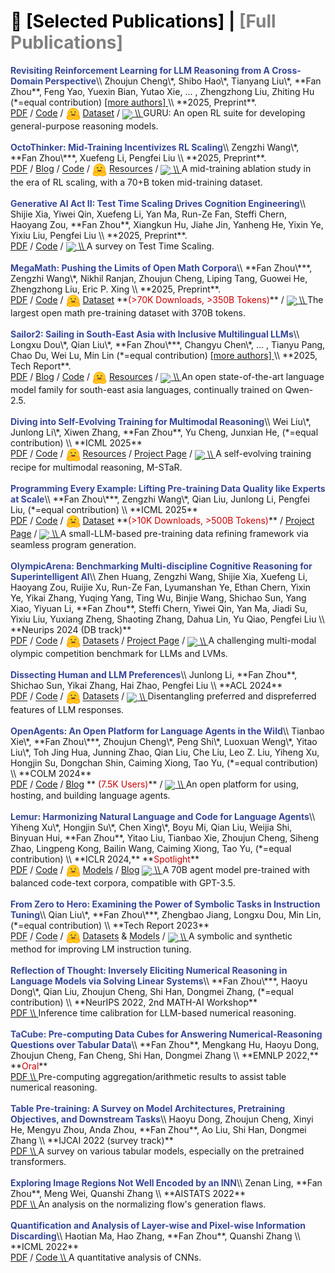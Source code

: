 <!-- CSS 样式：默认未选中显示灰色，选中时为黑色 -->
<style>
  .publication-header span {
    cursor: pointer;
    color: gray;
  }
  .publication-header span.active {
    color: black;
  }
</style>

<div id="publications">

<!-- 标题区域，使用 h1 实现 Markdown 的 # 标题效果 -->

<h1 class="publication-header">
  <span id="selectedHeader" class="active" onclick="filterPubs('selected')">📖 [Selected Publications]</span> |
  <span id="fullHeader" onclick="filterPubs('full')">[Full Publications]</span>
</h1>

<div class="paper-box-text" data-selected="true" markdown="1">
<strong><font color="#374798">Revisiting Reinforcement Learning for LLM Reasoning from A Cross-Domain Perspective</font></strong>\\
Zhoujun Cheng\*, Shibo Hao\*, Tianyang Liu\*, **Fan Zhou**, Feng Yao, Yuexin Bian, Yutao Xie, 
<span id="authorsCollapsed">... , </span>
<span id="authorsExpanded" style="display: none;">
Nilabjo Dey, Yonghao Zhuang, Yuheng Zha, Yi Gu, Kun Zhou, Yuqi Wang, Yuan Li, Richard Fan, Jianshu She, Chengqian Gao, Abulhair Saparov, Taylor W. Killian, Haonan Li, Mikhail Yurochkin, Eric P. Xing, 
</span>
Zhengzhong Liu, Zhiting Hu (*=equal contribution)
<a href="#" onclick="
      var a = document.getElementById('authorsExpanded');
      var c = document.getElementById('authorsCollapsed');
      if(a.style.display==='none'){
         a.style.display='inline';
         c.style.display='none';
         this.innerText='[less authors]';
      } else {
         a.style.display='none';
         c.style.display='inline';
         this.innerText='[more authors]';
      }
      return false;
    ">
[more authors]
</a> \\
**2025, Preprint**. <br>
<a href="https://www.arxiv.org/abs/2506.14965" style="pdf"><span>PDF</span></a> / 
<a href="https://github.com/LLM360/Reasoning360" style="code"><span>Code</span></a> / 
<img src="images/huggingface_logo.svg" width=23em style="vertical-align: middle;"> 
<a href="https://huggingface.co/datasets/LLM360/guru-RL-92k" style="pdf"><span>Dataset</span></a> /
<a href="https://github.com/LLM360/Reasoning360">
<img src="https://img.shields.io/github/stars/LLM360/Reasoning360?style=social" style="vertical-align: middle;"> \\
</a>
<span>GURU: An open RL suite for developing general-purpose reasoning models.</span>
<br>
<br>
</div>

<div class="paper-box-text" data-selected="true" markdown="1">
<strong><font color="#374798">OctoThinker: Mid-Training Incentivizes RL Scaling</font></strong>\\
Zengzhi Wang\*, **Fan Zhou\***, Xuefeng Li, Pengfei Liu \\
**2025, Preprint**. <br>
<a href="https://arxiv.org/abs/2506.20512" style="pdf"><span>PDF</span></a> / 
<a href="https://natural-rugby-f7c.notion.site/OctoThinker-Revisiting-Mid-Training-1d20b810e2d680c494a9f9dad0a90d53" style="pdf"><span>Blog</span></a> / 
<a href="https://github.com/GAIR-NLP/OctoThinker" style="code"><span>Code</span></a> / 
<img src="images/huggingface_logo.svg" width=23em style="vertical-align: middle;"> 
<a href="https://huggingface.co/OctoThinker" style="pdf"><span>Resources</span></a> /
<a href="https://github.com/GAIR-NLP/OctoThinker">
<img src="https://img.shields.io/github/stars/GAIR-NLP/OctoThinker?style=social" style="vertical-align: middle;"> \\
</a>
<span>A mid-training ablation study in the era of RL scaling, with a 70+B token mid-training dataset.</span>
<br>
<br>
</div>

<div class="paper-box-text" data-selected="false" markdown="1">
<strong><font color="#374798">Generative AI Act II: Test Time Scaling Drives Cognition Engineering</font></strong>\\
Shijie Xia, Yiwei Qin, Xuefeng Li, Yan Ma, Run-Ze Fan, Steffi Chern, Haoyang Zou, **Fan Zhou**, Xiangkun Hu, Jiahe Jin, Yanheng He, Yixin Ye, Yixiu Liu, Pengfei Liu \\
**2025, Preprint**. <br>
<a href="https://arxiv.org/abs/2504.13828" style="pdf"><span>PDF</span></a> / 
<a href="https://github.com/GAIR-NLP/cognition-engineering" style="code"><span>Code</span></a> / 
<a href="https://github.com/GAIR-NLP/cognition-engineering">
<img src="https://img.shields.io/github/stars/GAIR-NLP/cognition-engineering?style=social" style="vertical-align: middle;"> \\
</a>
<span>A survey on Test Time Scaling.</span>
<br>
<br>
</div>

<div class="paper-box-text" data-selected="true" markdown="1">
<strong><font color="#374798">MegaMath: Pushing the Limits of Open Math Corpora</font></strong>\\
**Fan Zhou\***, Zengzhi Wang\*, Nikhil Ranjan, Zhoujun Cheng, Liping Tang, Guowei He, Zhengzhong Liu, Eric P. Xing \\
**2025, Preprint**. <br>
<a href="https://arxiv.org/abs/2504.02807" style="pdf"><span>PDF</span></a> / 
<a href="https://github.com/LLM360/MegaMath" style="code"><span>Code</span></a> / 
<img src="images/huggingface_logo.svg" width=23em style="vertical-align: middle;"> 
<a href="https://huggingface.co/datasets/LLM360/MegaMath" style="pdf"><span>Dataset</span></a>
<span>**<font color="#cc0000">(>70K Downloads, >350B Tokens)</font>**</span> / 
<a href="https://github.com/LLM360/MegaMath">
<img src="https://img.shields.io/github/stars/LLM360/MegaMath?style=social" style="vertical-align: middle;"> \\
</a>
<span>The largest open math pre-training dataset with 370B tokens.</span>
<br>
<br>
</div>


<div class="paper-box-text" data-selected="true" markdown="1">
<strong><font color="#374798">Sailor2: Sailing in South-East Asia with Inclusive Multilingual LLMs</font></strong>\\
Longxu Dou\*, Qian Liu\*, **Fan Zhou\***, Changyu Chen\*, 
<span id="authorsCollapsed">... , </span>
<span id="authorsExpanded" style="display: none;">
Zili Wang, Ziqi Jin, Zichen Liu, Tongyao Zhu, Cunxiao Du, Penghui Yang, Haonan Wang, Xin Mao, Xiachong Feng, Man Tsung Yeung, Xinyi Wan, Kunat Pipatanakul, Fajri Koto, Min Si Thu, Hynek Kydlicek, Zeyi Liu, Qunshu Lin, Sittipong Sripaisarnmongkol, Kridtaphad Sae-Khow, Nirattisai Thongchim, Taechawat Konkaew, Narong Borijindargoon, Matichon Maneegard, Phakphum Artkaew, Quan Nguyen, Wannaphong Phatthiyaphaibun, Zheng-Xin Yong, Anh Dao, Hoang H. Tran, Mike Zhang, 
</span>
Tianyu Pang, Chao Du, Wei Lu, Min Lin (*=equal contribution)
<a href="#" onclick="
      var a = document.getElementById('authorsExpanded');
      var c = document.getElementById('authorsCollapsed');
      if(a.style.display==='none'){
         a.style.display='inline';
         c.style.display='none';
         this.innerText='[less authors]';
      } else {
         a.style.display='none';
         c.style.display='inline';
         this.innerText='[more authors]';
      }
      return false;
    ">
[more authors]
</a> \\
**2025, Tech Report**. <br>
<a href="https://arxiv.org/abs/2502.12982" style="pdf"><span>PDF</span></a> /
<a href="https://sea-sailor.github.io/blog/sailor2/" style="code"><span>Blog</span></a> /
<a href="https://github.com/sail-sg/sailor2" style="code"><span>Code</span></a> /
<img src="images/huggingface_logo.svg" width=23em style="vertical-align: middle;"> 
<a href="https://huggingface.co/sailor2" style="pdf"><span>Resources</span></a> /
<a href="https://github.com/sail-sg/sailor2">
<img src="https://img.shields.io/github/stars/sail-sg/sailor2?style=social" style="vertical-align: middle;"> \\
</a>
<span>An open state-of-the-art language model family for south-east asia languages, continually trained on Qwen-2.5.</span>
<br>
<br>
</div>

<div class="paper-box-text" data-selected="false" markdown="1">
<strong><font color="#374798">Diving into Self-Evolving Training for Multimodal Reasoning</font></strong>\\
Wei Liu\*, Junlong Li\*, Xiwen Zhang, **Fan Zhou**, Yu Cheng, Junxian He, (*=equal contribution) \\
**ICML 2025** <br>
<a href="https://arxiv.org/abs/2412.17451" style="pdf"><span>PDF</span></a> / 
<a href="https://github.com/hkust-nlp/mstar" style="code"><span>Code</span></a> / 
<img src="images/huggingface_logo.svg" width=23em style="vertical-align: middle;"> 
<a href="https://huggingface.co/collections/hkust-nlp/m-star-676bbf9f749dbf511e7c4a32" style="pdf"><span>Resources</span></a> /
<a href="https://mstar-lmm.github.io/" style="code"><span>Project Page</span></a> /
<a href="https://github.com/hkust-nlp/mstar">
<img src="https://img.shields.io/github/stars/hkust-nlp/mstar?style=social" style="vertical-align: middle;"> \\
</a>
<span>A self-evolving training recipe for multimodal reasoning, M-STaR.</span>
<br>
<br>
</div>

<div class="paper-box-text" data-selected="true" markdown="1">
<strong><font color="#374798">Programming Every Example: Lifting Pre-training Data Quality like Experts at Scale</font></strong>\\
**Fan Zhou\***, Zengzhi Wang\*, Qian Liu, Junlong Li, Pengfei Liu, (*=equal contribution) \\
**ICML 2025** <br>
<a href="https://arxiv.org/abs/2409.17115" style="pdf"><span>PDF</span></a> / 
<a href="https://github.com/GAIR-NLP/ProX" style="code"><span>Code</span></a> / 
<img src="images/huggingface_logo.svg" width=23em style="vertical-align: middle;"> 
<a href="https://huggingface.co/gair-prox" style="pdf"><span>Dataset</span></a>
<span>**<font color="#cc0000">(>10K Downloads, >500B Tokens)</font>**</span> / 
<a href="https://gair-nlp.github.io/ProX" style="pdf"><span>Project Page</span></a> / 
<a href="https://github.com/GAIR-NLP/ProX">
<img src="https://img.shields.io/github/stars/GAIR-NLP/ProX?style=social" style="vertical-align: middle;"> \\
</a>
<span>A small-LLM-based pre-training data refining framework via seamless program generation.</span> 
<br>
<br>
</div>

<div class="paper-box-text" data-selected="false" markdown="1">
<strong><font color="#374798">OlympicArena: Benchmarking Multi-discipline Cognitive Reasoning for Superintelligent AI</font></strong>\\
Zhen Huang, Zengzhi Wang, Shijie Xia, Xuefeng Li, Haoyang Zou, Ruijie Xu, Run-Ze Fan, Lyumanshan Ye, Ethan Chern, Yixin Ye, Yikai Zhang, Yuqing Yang, Ting Wu, Binjie Wang, Shichao Sun, Yang Xiao, Yiyuan Li, **Fan Zhou**, Steffi Chern, Yiwei Qin, Yan Ma, Jiadi Su, Yixiu Liu, Yuxiang Zheng, Shaoting Zhang, Dahua Lin, Yu Qiao, Pengfei Liu \\
**Neurips 2024 (DB track)** <br>
<a href="https://arxiv.org/abs/2406.12753" style="pdf"><span>PDF</span></a> /
<a href="https://github.com/GAIR-NLP/OlympicArena" style="code"><span>Code</span></a> /
<img src="images/huggingface_logo.svg" width=23em style="vertical-align: middle;"> 
<a href="https://huggingface.co/datasets/GAIR/OlympicArena" style="pdf"><span>Datasets</span></a> /
<a href="https://gair-nlp.github.io/OlympicArena/" style="pdf"><span>Project Page</span></a> /
<a href="https://github.com/GAIR-NLP/OlympicArena">
<img src="https://img.shields.io/github/stars/GAIR-NLP/OlympicArena?style=social" style="vertical-align: middle;"> \\
</a>
<span>A challenging multi-modal olympic competition benchmark for LLMs and LVMs.</span> 
<br>
<br>
</div>

<div class="paper-box-text" data-selected="false" markdown="1">
<strong><font color="#374798">Dissecting Human and LLM Preferences</font></strong>\\
Junlong Li, **Fan Zhou**, Shichao Sun, Yikai Zhang, Hai Zhao, Pengfei Liu \\
**ACL 2024** <br>
<a href="https://arxiv.org/abs/2402.11296" style="pdf"><span>PDF</span></a> /
<a href="https://github.com/GAIR-NLP/Preference-Dissection" style="code"><span>Code</span></a> /
<img src="images/huggingface_logo.svg" width=23em style="vertical-align: middle;"> 
<a href="https://huggingface.co/datasets/GAIR/Preference-Dissection" style="pdf"><span>Datasets</span></a> /
<a href="https://github.com/GAIR-NLP/Preference-Dissection">
<img src="https://img.shields.io/github/stars/GAIR-NLP/Preference-Dissection?style=social" style="vertical-align: middle;"> \\
</a>
<span>Disentangling preferred and dispreferred features of LLM responses.</span> 
<br>
<br>
</div>

<div class="paper-box-text" data-selected="true" markdown="1">
<strong><font color="#374798">OpenAgents: An Open Platform for Language Agents in the Wild</font></strong>\\
Tianbao Xie\*, **Fan Zhou\***, Zhoujun Cheng\*, Peng Shi\*, Luoxuan Weng\*, Yitao Liu\*, Toh Jing Hua, Junning Zhao, Qian Liu, Che Liu, Leo Z. Liu, Yiheng Xu, Hongjin Su, Dongchan Shin, Caiming Xiong, Tao Yu, (*=equal contribution) \\
**COLM 2024** <br>
<a href="https://arxiv.org/abs/2310.10634" style="pdf"><span>PDF</span></a> /
<a href="https://github.com/xlang-ai/OpenAgents" style="code"><span>Code</span></a> /
<a href="https://www.xlang.ai/blog/xlang-intro" style="pdf"><span>Blog</span></a>
<span>**<font color="#cc0000"> (7.5K Users)</font>**</span> / 
<a href="https://github.com/xlang-ai/OpenAgents">
<img src="https://img.shields.io/github/stars/xlang-ai/OpenAgents?style=social" style="vertical-align: middle;"> \\
</a>
<span>An open platform for using, hosting, and building language agents.</span> 
<br>
<br>
</div>

<div class="paper-box-text" data-selected="true" markdown="1">
<strong><font color="#374798">Lemur: Harmonizing Natural Language and Code for Language Agents</font></strong>\\
Yiheng Xu\*, Hongjin Su\*, Chen Xing\*, Boyu Mi, Qian Liu, Weijia Shi, Binyuan Hui, **Fan Zhou**, Yitao Liu, Tianbao Xie, Zhoujun Cheng, Siheng Zhao, Lingpeng Kong, Bailin Wang, Caiming Xiong, Tao Yu, (*=equal contribution) \\
**ICLR 2024,** **<font color="#cc0000">Spotlight</font>** <br>
<a href="https://arxiv.org/abs/2310.06830" style="pdf"><span>PDF</span></a> /
<a href="https://github.com/OpenLemur/Lemur" style="code"><span>Code</span></a> /
<img src="images/huggingface_logo.svg" width=23em style="vertical-align: middle;"> 
<a href="https://huggingface.co/OpenLemur" style="pdf"><span>Models</span></a> /
<a href="https://www.xlang.ai/blog/openlemur" style="pdf"><span>Blog</span></a>
<a href="https://github.com/OpenLemur/Lemur">
<img src="https://img.shields.io/github/stars/OpenLemur/Lemur?style=social" style="vertical-align: middle;"> \\
</a>
<span>A 70B agent model pre-trained with balanced code-text corpora, compatible with GPT-3.5.</span>
<br>
<br>
</div>

<div class="paper-box-text" data-selected="false" markdown="1">
<strong><font color="#374798">From Zero to Hero: Examining the Power of Symbolic Tasks in Instruction Tuning</font></strong>\\
Qian Liu\*, **Fan Zhou\***, Zhengbao Jiang, Longxu Dou, Min Lin, (*=equal contribution) \\
**Tech Report 2023** <br>
<a href="https://arxiv.org/abs/2304.07995" style="pdf"><span>PDF</span></a> /
<a href="https://github.com/sail-sg/symbolic-instruction-tuning" style="code"><span>Code</span></a> /
<img src="images/huggingface_logo.svg" width=23em style="vertical-align: middle;"> 
<a href="https://huggingface.co/datasets/sail/symbolic-instruction-tuning" style="pdf"><span>Datasets</span></a> &
<a href="https://huggingface.co/models?search=sail/tapex-zero"><span>Models</span></a> /
<a href="https://github.com/sail-sg/symbolic-instruction-tuning">
<img src="https://img.shields.io/github/stars/sail-sg/symbolic-instruction-tuning?style=social" style="vertical-align: middle;"> \\
</a>
<span>A symbolic and synthetic method for improving LM instruction tuning.</span> 
<br>
<br>
</div>

<div class="paper-box-text" data-selected="false" markdown="1">
<strong><font color="#374798">Reflection of Thought: Inversely Eliciting Numerical Reasoning in Language Models via Solving Linear Systems</font></strong>\\
**Fan Zhou\***, Haoyu Dong\*, Qian Liu, Zhoujun Cheng, Shi Han, Dongmei Zhang, (*=equal contribution) \\
**NeurIPS 2022, 2nd MATH-AI Workshop** <br>
<a href="https://arxiv.org/abs/2210.05075" style="pdf"><span>PDF</span> \\
</a>
<span>Inference time calibration for LLM-based numerical reasoning.</span> 
<br>
<br>
</div>
 
<div class="paper-box-text" data-selected="false" markdown="1">
<strong><font color="#374798">TaCube: Pre-computing Data Cubes for Answering Numerical-Reasoning Questions over Tabular Data</font></strong>\\
**Fan Zhou**, Mengkang Hu, Haoyu Dong, Zhoujun Cheng, Fan Cheng, Shi Han, Dongmei Zhang \\
**EMNLP 2022,** **<font color="#cc0000">Oral</font>** <br>
<a href="https://arxiv.org/abs/2205.12682" style="pdf"><span>PDF</span> \\
</a>
<span>Pre-computing aggregation/arithmetic results to assist table numerical reasoning.</span> 
<br>
<br>
</div>

<div class="paper-box-text" data-selected="false" markdown="1">
<strong><font color="#374798">Table Pre-training: A Survey on Model Architectures, Pretraining Objectives, and Downstream Tasks</font></strong>\\
Haoyu Dong, Zhoujun Cheng, Xinyi He, Mengyu Zhou, Anda Zhou, **Fan Zhou**, Ao Liu, Shi Han, Dongmei Zhang \\
**IJCAI 2022 (survey track)** <br>
<a href="https://arxiv.org/abs/2201.09745" style="pdf"><span>PDF</span> \\
</a>
<span>A survey on various tabular models, especially on the pretrained transformers.</span> 
<br>
<br>
</div>

<div class="paper-box-text" data-selected="false" markdown="1">
<strong><font color="#374798">Exploring Image Regions Not Well Encoded by an INN</font></strong>\\
Zenan Ling, **Fan Zhou**, Meng Wei, Quanshi Zhang \\
**AISTATS 2022** <br>
<a href="https://proceedings.mlr.press/v151/ling22a/ling22a.pdf" style="pdf"><span>PDF</span> \\
</a>
<span>An analysis on the normalizing flow's generation flaws.</span> 
<br>
<br>
</div>


<div class="paper-box-text" data-selected="false" markdown="1">
<strong><font color="#374798">Quantification and Analysis of Layer-wise and Pixel-wise Information Discarding</font></strong>\\
Haotian Ma, Hao Zhang, **Fan Zhou**, Quanshi Zhang \\
**ICML 2022** <br>
<a href="https://proceedings.mlr.press/v162/ma22b/ma22b.pdf" style="pdf"><span>PDF</span></a> /
<a href="https://github.com/haotianSustc/deepinfo" style="code"><span>Code</span> \\
</a>
<span>A quantitative analysis of CNNs.</span> 
<br>
<br>
</div>


</div>

<script>
function filterPubs(filterType) {
  var pubs = document.getElementById('publications').children;
  for (var i = 0; i < pubs.length; i++) {
    var selectedAttr = pubs[i].getAttribute('data-selected');
    if (selectedAttr !== null) { // 只对存在 data-selected 属性的元素进行处理
      if (filterType === 'selected') {
        pubs[i].style.display = (selectedAttr === 'true') ? '' : 'none';
      } else {
        pubs[i].style.display = '';
      }
    }
  }
  // 更新标题 active 样式
  if (filterType === 'selected') {
    document.getElementById('selectedHeader').classList.add('active');
    document.getElementById('fullHeader').classList.remove('active');
  } else {
    document.getElementById('fullHeader').classList.add('active');
    document.getElementById('selectedHeader').classList.remove('active');
  }
}
document.addEventListener('DOMContentLoaded', function() {
  filterPubs('selected');
});
</script>